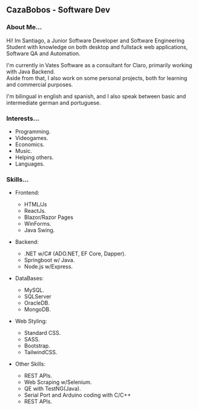 ## CazaBobos - Software Dev
### About Me...
Hi! Im Santiago, a Junior Software Developer and Software Engineering Student
with knowledge on both desktop and fullstack web applications, Software QA and Automation.

I'm currently in Vates Software as a consultant for Claro, primarily working with Java Backend. \
Aside from that, I also work on some personal projects, both for learning and commercial purposes.

I'm bilingual in english and spanish, and I also speak between basic and intermediate german and portuguese.

### Interests...
- Programming.
- Videogames. 
- Economics. 
- Music.
- Helping others.
- Languages.

### Skills...
* Frontend:
  - HTML/Js
  - ReactJs.
  - Blazor/Razor Pages
  - WinForms.
  - Java Swing.

* Backend:
  - .NET w/C# (ADO.NET, EF Core, Dapper).
  - Springboot w/ Java.
  - Node.js w/Express.

* DataBases:
  - MySQL.
  - SQLServer
  - OracleDB.
  - MongoDB.

* Web Styling:
  - Standard CSS.
  - SASS.
  - Bootstrap.
  - TailwindCSS.

* Other Skills:
  - REST APIs.
  - Web Scraping w/Selenium.
  - QE with TestNG(Java).
  - Serial Port and Arduino coding with C/C++
  - REST APIs.
